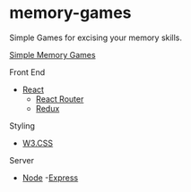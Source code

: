 # memory-games
Simple Games for excising your memory skills.

[Simple Memory Games](http://simple-memory-games.herokuapp.com/)

Front End
- [React](https://facebook.github.io/react)
  - [React Router](https://reacttraining.com/react-router/)
  - [Redux](http://redux.js.org/)

Styling
- [W3.CSS](https://www.w3schools.com/w3css)

Server
- [Node](https://nodejs.org)
  -[Express](https://expressjs.com)
